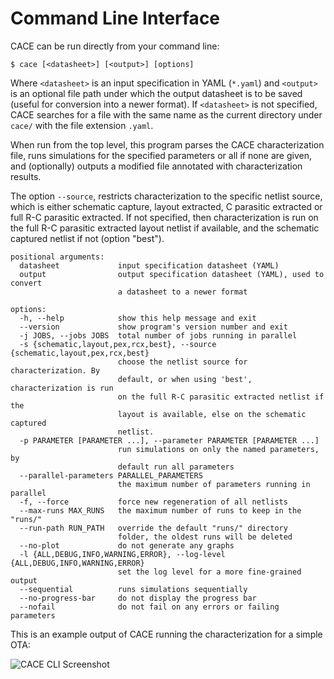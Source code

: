 # Command Line Interface

CACE can be run directly from your command line:

```console
$ cace [<datasheet>] [<output>] [options]
```

Where `<datasheet>` is an input specification in YAML (`*.yaml`) and `<output>` is an optional file path under which the output datasheet is to be saved (useful for conversion into a newer format). If `<datasheet>` is not specified, CACE searches for a file with the same name as the current directory under `cace/` with the file extension `.yaml`.

When run from the top level, this program parses the CACE characterization file, runs simulations for the specified parameters or all if none are given, and (optionally) outputs a modified file annotated with characterization results.

The option `--source`, restricts characterization to the specific netlist source, which is either schematic capture,
layout extracted, C parasitic extracted or full R-C parasitic extracted. If not specified, then characterization is run on the full R-C
parasitic extracted layout netlist if available, and the schematic captured netlist if not (option "best").

```console
positional arguments:
  datasheet             input specification datasheet (YAML)
  output                output specification datasheet (YAML), used to convert
                        a datasheet to a newer format

options:
  -h, --help            show this help message and exit
  --version             show program's version number and exit
  -j JOBS, --jobs JOBS  total number of jobs running in parallel
  -s {schematic,layout,pex,rcx,best}, --source {schematic,layout,pex,rcx,best}
                        choose the netlist source for characterization. By
                        default, or when using 'best', characterization is run
                        on the full R-C parasitic extracted netlist if the
                        layout is available, else on the schematic captured
                        netlist.
  -p PARAMETER [PARAMETER ...], --parameter PARAMETER [PARAMETER ...]
                        run simulations on only the named parameters, by
                        default run all parameters
  --parallel-parameters PARALLEL_PARAMETERS
                        the maximum number of parameters running in parallel
  -f, --force           force new regeneration of all netlists
  --max-runs MAX_RUNS   the maximum number of runs to keep in the "runs/"
  --run-path RUN_PATH   override the default "runs/" directory
                        folder, the oldest runs will be deleted
  --no-plot             do not generate any graphs
  -l {ALL,DEBUG,INFO,WARNING,ERROR}, --log-level {ALL,DEBUG,INFO,WARNING,ERROR}
                        set the log level for a more fine-grained output
  --sequential          runs simulations sequentially
  --no-progress-bar     do not display the progress bar
  --nofail              do not fail on any errors or failing parameters
```

This is an example output of CACE running the characterization for a simple OTA:

![CACE CLI Screenshot](img/cace_cli.png)
